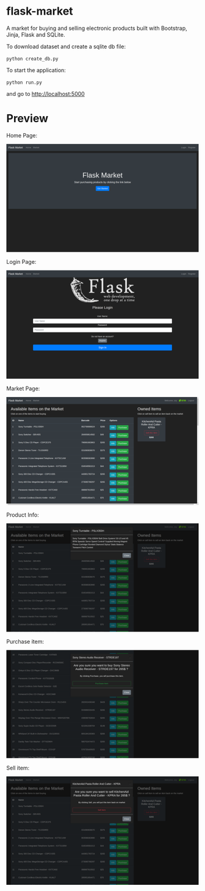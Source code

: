 # flask-market

A market for buying and selling electronic products built with Bootstrap, Jinja, Flask and SQLite.

To download dataset and create a sqlite db file:

`python create_db.py`

To start the application:

`python run.py`

and go to [http://localhost:5000](http://localhost:5000)

# Preview

Home Page:

![home](preview/home.png)

Login Page:

![login](preview/login.png)

Market Page:

![market](preview/market.png)

Product Info:

![info](preview/info.png)

Purchase item:

![purchase](preview/purchase.png)

Sell item:

![sell](preview/sell.png)

